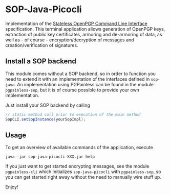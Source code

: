 # SOP-Java-Picocli

Implementation of the [Stateless OpenPGP Command Line Interface](https://tools.ietf.org/html/draft-dkg-openpgp-stateless-cli-01) specification.
This terminal application allows generation of OpenPGP keys, extraction of public key certificates,
armoring and de-armoring of data, as well as - of course - encryption/decryption of messages and creation/verification of signatures.

## Install a SOP backend

This module comes without a SOP backend, so in order to function you need to extend it with an implementation of the interfaces defined in `sop-java`.
An implementation using PGPainless can be found in the module `pgpainless-sop`, but it is of course possible to provide your
own implementation.

Just install your SOP backend by calling 
```java
// static method call prior to execution of the main method
SopCLI.setSopInstance(yourSopImpl);
```

## Usage

To get an overview of available commands of the application, execute
```shell
java -jar sop-java-picocli-XXX.jar help
```

If you just want to get started encrypting messages, see the module `pgpainless-cli` which initializes
`sop-java-picocli` with `pgpainless-sop`, so you can get started right away without the need to manually wire stuff up.

Enjoy!